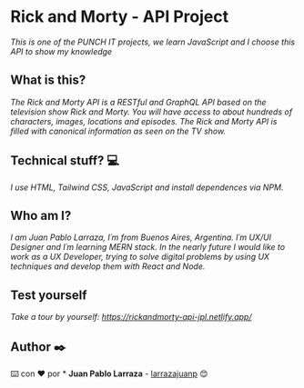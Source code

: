 # Rick and Morty - API Project

_This is one of the PUNCH IT projects, we learn JavaScript and I choose this API to show my knowledge_

## What is this? 

_The Rick and Morty API is a RESTful and GraphQL API based on the television show Rick and Morty. You will have access to about hundreds of characters, images, locations and episodes. The Rick and Morty API is filled with canonical information as seen on the TV show._

## Technical stuff? 💻

_I use HTML, Tailwind CSS, JavaScript and install dependences via NPM._

## Who am I?
_I am Juan Pablo Larraza, I´m from Buenos Aires, Argentina. I´m UX/UI Designer and I´m learning MERN stack. In the nearly future I would like to work as a UX Developer, trying to solve digital problems by using UX techniques and develop them with React and Node._

## Test yourself
_Take a tour by yourself: https://rickandmorty-api-jpl.netlify.app/_

## Author ✒️

⌨️ con ❤️ por * **Juan Pablo Larraza** - [larrazajuanp](https://github.com/larrazajuanp) 😊